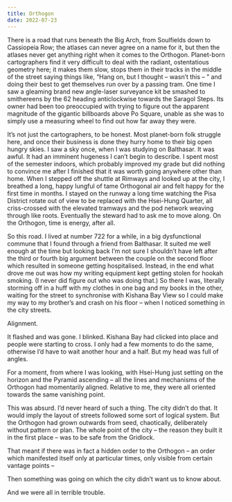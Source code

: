 ```yaml
---
title: Orthogon
date: 2022-07-23
---
```


There is a road that runs beneath the Big Arch, from Soulfields down to Cassiopeia Row; the atlases can never agree on a name for it, but then the atlases never get anything right when it comes to the Orthogon. Planet-born cartographers find it very difficult to deal with the radiant, ostentatious geometry here; it makes them slow, stops them in their tracks in the middle of the street saying things like, “Hang on, but I thought – wasn’t this – ” and doing their best to get themselves run over by a passing tram. One time I saw a gleaming brand new angle-laser surveyance kit be smashed to smithereens by the 62 heading anticlockwise towards the Saragol Steps. Its owner had been too preoccupied with trying to figure out the apparent magnitude of the gigantic billboards above Po Square, unable as she was to simply use a measuring wheel to find out how far away they were. 

It’s not just the cartographers, to be honest. Most planet-born folk struggle here, and once their business is done they hurry home to their big open hungry skies. I saw a sky once, when I was studying on Balthasar. It was awful. It had an imminent hugeness I can’t begin to describe. I spent most of the semester indoors, which probably improved my grade but did nothing to convince me after I finished that it was worth going anywhere other than home. When I stepped off the shuttle at Rimways and looked up at the city, I breathed a long, happy lungful of tame Orthogonal air and felt happy for the first time in months. I stayed on the runway a long time watching the Pisa District rotate out of view to be replaced with the Hsei-Hung Quarter, all criss-crossed with the elevated tramways and the pod network weaving through like roots. Eventually the steward had to ask me to move along. On the Orthogon, time is energy, after all.

So this road. I lived at number 722 for a while, in a big dysfunctional commune that I found through a friend from Balthasar. It suited me well enough at the time but looking back I’m not sure I shouldn’t have left after the third or fourth big argument between the couple on the second floor which resulted in someone getting hospitalised. Instead, in the end what drove me out was how my writing equipment kept getting stolen for hookah smoking. (I never did figure out who was doing that.) So there I was, literally storming off in a huff with my clothes in one bag and my books in the other, waiting for the street to synchronise with Kishana Bay View so I could make my way to my brother’s and crash on his floor – when I noticed something in the city streets.

Alignment.

It flashed and was gone. I blinked. Kishana Bay had clicked into place and people were starting to cross. I only had a few moments to do the same, otherwise I’d have to wait another hour and a half. But my head was full of angles.

For a moment, from where I was looking, with Hsei-Hung just setting on the horizon and the Pyramid ascending – all the lines and mechanisms of the Orthogon had momentarily aligned. Relative to me, they were all oriented towards the same vanishing point.

This was absurd. I’d never heard of such a thing. The city didn’t do that. It would imply the layout of streets followed some sort of logical system. But the Orthogon had grown outwards from seed, chaotically, deliberately without pattern or plan. The whole point of the city – the reason they built it in the first place – was to be safe from the Gridlock.

That meant if there was in fact a hidden order to the Orthogon – an order which manifested itself only at particular times, only visible from certain vantage points –

Then something was going on which the city didn’t want us to know about.

And we were all in terrible trouble.
